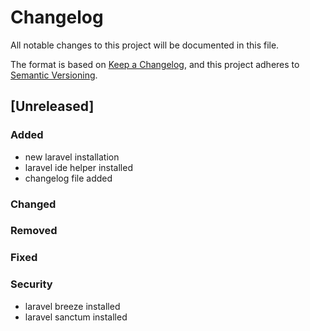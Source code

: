 # Changelog
All notable changes to this project will be documented in this file.

The format is based on [Keep a Changelog](https://keepachangelog.com/en/1.0.0/),
and this project adheres to [Semantic Versioning](https://semver.org/spec/v2.0.0.html).

## [Unreleased]
### Added
- new laravel installation
- laravel ide helper installed
- changelog file added
### Changed
### Removed
### Fixed
### Security
- laravel breeze installed
- laravel sanctum installed
